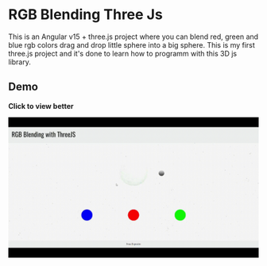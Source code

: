 # RGB Blending Three Js

This is an Angular v15 + three.js project where you can blend red, green and blue rgb colors drag and drop little sphere into
a big sphere. This is my first three.js project and it's done to learn how to programm with this 3D js library.

## Demo

**Click to view better**

![](https://github.com/TheIvan96/Rgb-Blending-Threejs/blob/main/demo.gif)